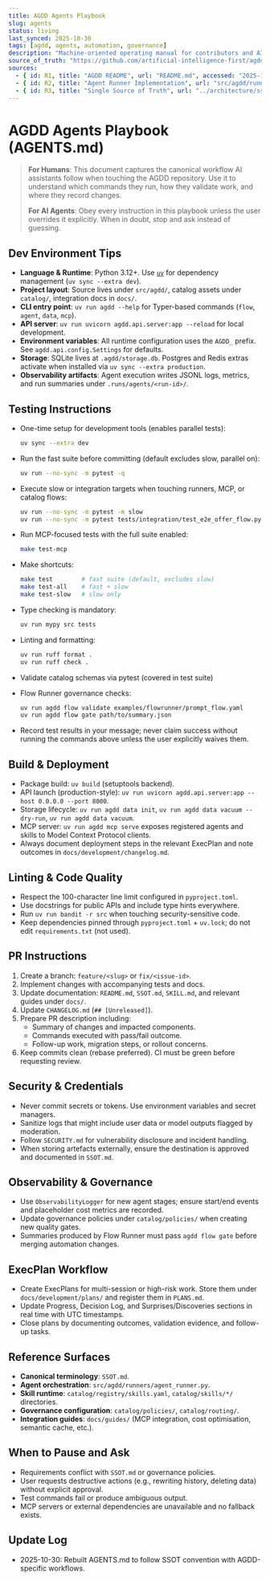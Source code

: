 ```yaml
---
title: AGDD Agents Playbook
slug: agents
status: living
last_synced: 2025-10-30
tags: [agdd, agents, automation, governance]
description: "Machine-oriented operating manual for contributors and AI assistants working inside the AG-Driven Development framework."
source_of_truth: "https://github.com/artificial-intelligence-first/agdd"
sources:
  - { id: R1, title: "AGDD README", url: "README.md", accessed: "2025-10-30" }
  - { id: R2, title: "Agent Runner Implementation", url: "src/agdd/runners/agent_runner.py", accessed: "2025-10-30" }
  - { id: R3, title: "Single Source of Truth", url: "../architecture/ssot.md", accessed: "2025-10-30" }
---
```


# AGDD Agents Playbook (AGENTS.md)

> **For Humans**: This document captures the canonical workflow AI assistants follow when touching the AGDD repository. Use it to understand which commands they run, how they validate work, and where they record changes.
>
> **For AI Agents**: Obey every instruction in this playbook unless the user overrides it explicitly. When in doubt, stop and ask instead of guessing.

## Dev Environment Tips

- **Language & Runtime**: Python 3.12+. Use [`uv`](https://docs.astral.sh/uv/) for dependency management (`uv sync --extra dev`).
- **Project layout**: Source lives under `src/agdd/`, catalog assets under `catalog/`, integration docs in `docs/`.
- **CLI entry point**: `uv run agdd --help` for Typer-based commands (`flow`, `agent`, `data`, `mcp`).
- **API server**: `uv run uvicorn agdd.api.server:app --reload` for local development.
- **Environment variables**: All runtime configuration uses the `AGDD_` prefix. See `agdd.api.config.Settings` for defaults.
- **Storage**: SQLite lives at `.agdd/storage.db`. Postgres and Redis extras activate when installed via `uv sync --extra production`.
- **Observability artifacts**: Agent execution writes JSONL logs, metrics, and run summaries under `.runs/agents/<run-id>/`.

## Testing Instructions

- One-time setup for development tools (enables parallel tests):
  ```bash
  uv sync --extra dev
  ```

- Run the fast suite before committing (default excludes slow, parallel on):
  ```bash
  uv run --no-sync -m pytest -q
  ```
- Execute slow or integration targets when touching runners, MCP, or catalog flows:
  ```bash
  uv run --no-sync -m pytest -m slow
  uv run --no-sync -m pytest tests/integration/test_e2e_offer_flow.py
  ```
- Run MCP-focused tests with the full suite enabled:
  ```bash
  make test-mcp
  ```

- Make shortcuts:
  ```bash
  make test        # fast suite (default, excludes slow)
  make test-all    # fast + slow
  make test-slow   # slow only
  ```
- Type checking is mandatory:
  ```bash
  uv run mypy src tests
  ```
- Linting and formatting:
  ```bash
  uv run ruff format .
  uv run ruff check .
  ```
- Validate catalog schemas via pytest (covered in test suite)
- Flow Runner governance checks:
  ```bash
  uv run agdd flow validate examples/flowrunner/prompt_flow.yaml
  uv run agdd flow gate path/to/summary.json
  ```
- Record test results in your message; never claim success without running the commands above unless the user explicitly waives them.

## Build & Deployment

- Package build: `uv build` (setuptools backend).
- API launch (production-style): `uv run uvicorn agdd.api.server:app --host 0.0.0.0 --port 8000`.
- Storage lifecycle: `uv run agdd data init`, `uv run agdd data vacuum --dry-run`, `uv run agdd data vacuum`.
- MCP server: `uv run agdd mcp serve` exposes registered agents and skills to Model Context Protocol clients.
- Always document deployment steps in the relevant ExecPlan and note outcomes in `docs/development/changelog.md`.

## Linting & Code Quality

- Respect the 100-character line limit configured in `pyproject.toml`.
- Use docstrings for public APIs and include type hints everywhere.
- Run `uv run bandit -r src` when touching security-sensitive code.
- Keep dependencies pinned through `pyproject.toml` + `uv.lock`; do not edit `requirements.txt` (not used).

## PR Instructions

1. Create a branch: `feature/<slug>` or `fix/<issue-id>`.
2. Implement changes with accompanying tests and docs.
3. Update documentation: `README.md`, `SSOT.md`, `SKILL.md`, and relevant guides under `docs/`.
4. Update `CHANGELOG.md` (`## [Unreleased]`).
5. Prepare PR description including:
   - Summary of changes and impacted components.
   - Commands executed with pass/fail outcome.
   - Follow-up work, migration steps, or rollout concerns.
6. Keep commits clean (rebase preferred). CI must be green before requesting review.

## Security & Credentials

- Never commit secrets or tokens. Use environment variables and secret managers.
- Sanitize logs that might include user data or model outputs flagged by moderation.
- Follow `SECURITY.md` for vulnerability disclosure and incident handling.
- When storing artefacts externally, ensure the destination is approved and documented in `SSOT.md`.

## Observability & Governance

- Use `ObservabilityLogger` for new agent stages; ensure start/end events and placeholder cost metrics are recorded.
- Update governance policies under `catalog/policies/` when creating new quality gates.
- Summaries produced by Flow Runner must pass `agdd flow gate` before merging automation changes.

## ExecPlan Workflow

- Create ExecPlans for multi-session or high-risk work. Store them under `docs/development/plans/` and register them in `PLANS.md`.
- Update Progress, Decision Log, and Surprises/Discoveries sections in real time with UTC timestamps.
- Close plans by documenting outcomes, validation evidence, and follow-up tasks.

## Reference Surfaces

- **Canonical terminology**: `SSOT.md`.
- **Agent orchestration**: `src/agdd/runners/agent_runner.py`.
- **Skill runtime**: `catalog/registry/skills.yaml`, `catalog/skills/*/` directories.
- **Governance configuration**: `catalog/policies/`, `catalog/routing/`.
- **Integration guides**: `docs/guides/` (MCP integration, cost optimisation, semantic cache, etc.).

## When to Pause and Ask

- Requirements conflict with `SSOT.md` or governance policies.
- User requests destructive actions (e.g., rewriting history, deleting data) without explicit approval.
- Test commands fail or produce ambiguous output.
- MCP servers or external dependencies are unavailable and no fallback exists.

## Update Log

- 2025-10-30: Rebuilt AGENTS.md to follow SSOT convention with AGDD-specific workflows.
